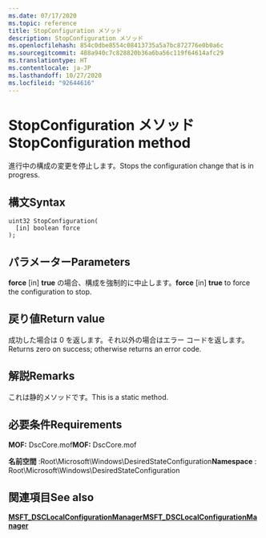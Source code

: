 ```yaml
---
ms.date: 07/17/2020
ms.topic: reference
title: StopConfiguration メソッド
description: StopConfiguration メソッド
ms.openlocfilehash: 854c0dbe8554c08413735a5a7bc872776e0b0a6c
ms.sourcegitcommit: 488a940c7c828820b36a6ba56c119f64614afc29
ms.translationtype: HT
ms.contentlocale: ja-JP
ms.lasthandoff: 10/27/2020
ms.locfileid: "92644616"
---
```

# <a name="stopconfiguration-method"></a><span data-ttu-id="790ec-103">StopConfiguration メソッド</span><span class="sxs-lookup"><span data-stu-id="790ec-103">StopConfiguration method</span></span>

<span data-ttu-id="790ec-104">進行中の構成の変更を停止します。</span><span class="sxs-lookup"><span data-stu-id="790ec-104">Stops the configuration change that is in progress.</span></span>

## <a name="syntax"></a><span data-ttu-id="790ec-105">構文</span><span class="sxs-lookup"><span data-stu-id="790ec-105">Syntax</span></span>

```mof
uint32 StopConfiguration(
  [in] boolean force
);
```

## <a name="parameters"></a><span data-ttu-id="790ec-106">パラメーター</span><span class="sxs-lookup"><span data-stu-id="790ec-106">Parameters</span></span>

<span data-ttu-id="790ec-107">**force** \[in\] **true** の場合、構成を強制的に中止します。</span><span class="sxs-lookup"><span data-stu-id="790ec-107">**force** \[in\] **true** to force the configuration to stop.</span></span>

## <a name="return-value"></a><span data-ttu-id="790ec-108">戻り値</span><span class="sxs-lookup"><span data-stu-id="790ec-108">Return value</span></span>

<span data-ttu-id="790ec-109">成功した場合は 0 を返します。それ以外の場合はエラー コードを返します。</span><span class="sxs-lookup"><span data-stu-id="790ec-109">Returns zero on success; otherwise returns an error code.</span></span>

## <a name="remarks"></a><span data-ttu-id="790ec-110">解説</span><span class="sxs-lookup"><span data-stu-id="790ec-110">Remarks</span></span>

<span data-ttu-id="790ec-111">これは静的メソッドです。</span><span class="sxs-lookup"><span data-stu-id="790ec-111">This is a static method.</span></span>

## <a name="requirements"></a><span data-ttu-id="790ec-112">必要条件</span><span class="sxs-lookup"><span data-stu-id="790ec-112">Requirements</span></span>

<span data-ttu-id="790ec-113">**MOF:** DscCore.mof</span><span class="sxs-lookup"><span data-stu-id="790ec-113">**MOF:** DscCore.mof</span></span>

<span data-ttu-id="790ec-114">**名前空間** :Root\Microsoft\Windows\DesiredStateConfiguration</span><span class="sxs-lookup"><span data-stu-id="790ec-114">**Namespace** : Root\Microsoft\Windows\DesiredStateConfiguration</span></span>

## <a name="see-also"></a><span data-ttu-id="790ec-115">関連項目</span><span class="sxs-lookup"><span data-stu-id="790ec-115">See also</span></span>

[<span data-ttu-id="790ec-116">**MSFT_DSCLocalConfigurationManager**</span><span class="sxs-lookup"><span data-stu-id="790ec-116">**MSFT_DSCLocalConfigurationManager**</span></span>](msft-dsclocalconfigurationmanager.md)
